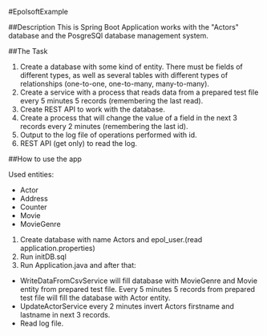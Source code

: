#EpolsoftExample

##Desсription
This is Spring Boot Application works with the "Actors" database
 and the PosgreSQl database management system. 
 
 ##The Task
 1. Create a database with some kind of entity. There must be fields of different types, as well as several tables with different types of relationships (one-to-one, one-to-many, many-to-many).
 2. Create a service with a process that reads data from a prepared test file every 5 minutes 5 records (remembering the last read).
 3. Create REST API to work with the database.
 4. Create a process that will change the value of a field in the next 3 records every 2 minutes (remembering the last id).
 5. Output to the log file of operations performed with id.
 6. REST API (get only) to read the log.
 
 ##How to use the app
 
 Used entities:
+ Actor
+ Address
+ Counter
+ Movie
+ MovieGenre

1. Create database with name Actors and epol_user.(read application.properties)
2. Run initDB.sql
3. Run Application.java and after that:
+ WriteDataFromCsvService will fill database with MovieGenre and Movie entity from prepared test file. Every 5 minutes 5 records from prepared test file will fill the database with Actor entity.
+ UpdateActorService every 2 minutes invert Actors firstname and lastname in next 3 records.
+ Read log file.